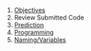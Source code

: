 
1. [Objectives](objective.md)
2. Review Submitted Code
3. [Prediction](prediction.md)
4. [Programming](programming.md)
5. [Naming/Variables](variables.md)
